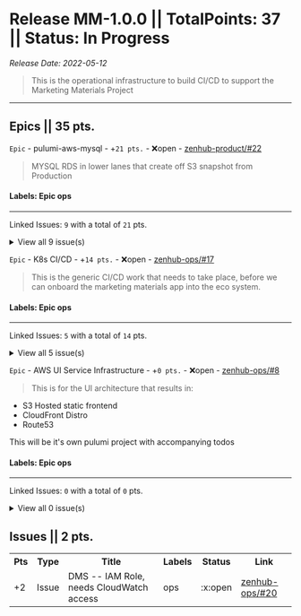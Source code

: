 # Release MM-1.0.0 || TotalPoints: 37 || Status: In Progress
_Release Date: 2022-05-12_
 > This is the operational infrastructure to build CI/CD to support the Marketing Materials Project
---
## Epics || 35 pts.
 `Epic` - pulumi-aws-mysql - +`21 pts.` - :x:open - [zenhub-product/#22](https://github.com/OnboardRS/zenhub-product/issues/22)
 > MYSQL RDS in lower lanes that create off S3 snapshot from Production

#### Labels: Epic ops 
---
Linked Issues: `9` with a total of `21` pts.
<details><summary>View all 9 issue(s)</summary>
<p>
<table>
<tr><th>Pts</th><th>Type</th><th>Title</th><th>Labels</th><th>Status</th><th>Link</th></tr>
<tr><td>+2</td><td>Issue</td><td>AWS Role and Policy</td><td>ops </td><td>:x:open</td><td><a href="https://github.com/OnboardRS/pulumi-aws-s3/issues/1">pulumi-aws-s3/#1</a></td> </tr>
<tr><td>+5</td><td>Issue</td><td>Setup Prod MYSQL snapshots to S3</td><td>ops </td><td>:x:open</td><td><a href="https://github.com/OnboardRS/pulumi-aws-mysql/issues/1">pulumi-aws-mysql/#1</a></td> </tr>
<tr><td>+2</td><td>Issue</td><td>Pulumi ENV and Configs for Dev/Stage</td><td>ops </td><td>:x:open</td><td><a href="https://github.com/OnboardRS/pulumi-aws-mysql/issues/2">pulumi-aws-mysql/#2</a></td> </tr>
<tr><td>+2</td><td>Issue</td><td>RDS Subnet Group</td><td>ops </td><td>:x:open</td><td><a href="https://github.com/OnboardRS/pulumi-aws-mysql/issues/3">pulumi-aws-mysql/#3</a></td> </tr>
<tr><td>+2</td><td>Issue</td><td>RDS Security Group</td><td>ops </td><td>:x:open</td><td><a href="https://github.com/OnboardRS/pulumi-aws-mysql/issues/4">pulumi-aws-mysql/#4</a></td> </tr>
<tr><td>+2</td><td>Issue</td><td>RDS Parameter Group</td><td>ops </td><td>:x:open</td><td><a href="https://github.com/OnboardRS/pulumi-aws-mysql/issues/5">pulumi-aws-mysql/#5</a></td> </tr>
<tr><td>+2</td><td>Issue</td><td>RDS MYSQL</td><td>ops </td><td>:x:open</td><td><a href="https://github.com/OnboardRS/pulumi-aws-mysql/issues/6">pulumi-aws-mysql/#6</a></td> </tr>
<tr><td>+2</td><td>Issue</td><td>AWS Secrets Manager</td><td>ops </td><td>:x:open</td><td><a href="https://github.com/OnboardRS/pulumi-aws-mysql/issues/7">pulumi-aws-mysql/#7</a></td> </tr>
<tr><td>+2</td><td>Issue</td><td>AWS Secret Rotation</td><td>ops </td><td>:x:open</td><td><a href="https://github.com/OnboardRS/pulumi-aws-mysql/issues/8">pulumi-aws-mysql/#8</a></td> </tr>
</table>
</p>
</details>


 `Epic` - K8s CI/CD - +`14 pts.` - :x:open - [zenhub-ops/#17](https://github.com/OnboardRS/zenhub-ops/issues/17)
 > This is the generic CI/CD work that needs to take place, before we can onboard the marketing materials app into the eco system.

#### Labels: Epic ops 
---
Linked Issues: `5` with a total of `14` pts.
<details><summary>View all 5 issue(s)</summary>
<p>
<table>
<tr><th>Pts</th><th>Type</th><th>Title</th><th>Labels</th><th>Status</th><th>Link</th></tr>
<tr><td>+1</td><td>Issue</td><td>Remove Keptn</td><td>ops </td><td>:x:open</td><td><a href="https://github.com/OnboardRS/zenhub-ops/issues/10">zenhub-ops/#10</a></td> </tr>
<tr><td>+3</td><td>Issue</td><td>GitHub Action CI and Dev CD</td><td>ops </td><td>:x:open</td><td><a href="https://github.com/OnboardRS/zenhub-ops/issues/11">zenhub-ops/#11</a></td> </tr>
<tr><td>+2</td><td>Issue</td><td>Discovery - Helm chart persistence</td><td>ops </td><td>:x:open</td><td><a href="https://github.com/OnboardRS/zenhub-ops/issues/12">zenhub-ops/#12</a></td> </tr>
<tr><td>+5</td><td>Issue</td><td>GitHub Action Helm</td><td>ops </td><td>:x:open</td><td><a href="https://github.com/OnboardRS/zenhub-ops/issues/13">zenhub-ops/#13</a></td> </tr>
<tr><td>+3</td><td>Issue</td><td>GitHub Action CD Stage/Prod</td><td>ops </td><td>:x:open</td><td><a href="https://github.com/OnboardRS/zenhub-ops/issues/14">zenhub-ops/#14</a></td> </tr>
</table>
</p>
</details>


 `Epic` - AWS UI Service Infrastructure - +`0 pts.` - :x:open - [zenhub-ops/#8](https://github.com/OnboardRS/zenhub-ops/issues/8)
 > This is for the UI architecture that results in:

- S3 Hosted static frontend
- CloudFront Distro
- Route53

This will be it's own pulumi project with accompanying todos

#### Labels: Epic ops 
---
Linked Issues: `0` with a total of `0` pts.
<details><summary>View all 0 issue(s)</summary>
<p>
<table>
<tr><th>Pts</th><th>Type</th><th>Title</th><th>Labels</th><th>Status</th><th>Link</th></tr>
</table>
</p>
</details>



## Issues || 2 pts.
<table>
<tr><th>Pts</th><th>Type</th><th>Title</th><th>Labels</th><th>Status</th><th>Link</th></tr>
<tr><td>+2</td><td>Issue</td><td>DMS -- IAM Role, needs CloudWatch access</td><td>ops </td><td>:x:open</td><td><a href="https://github.com/OnboardRS/zenhub-ops/issues/20">zenhub-ops/#20</a></td> </tr>
</table>
